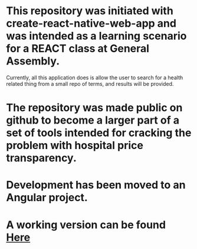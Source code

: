 # This repository was initiated with create-react-native-web-app and was intended as a learning scenario for a REACT class at General Assembly. 

Currently, all this application does is allow the user to search for a health related thing from a small repo of terms, and results will be provided. 

# The repository was made public on github to become a larger part of a set of tools intended for cracking the problem with hospital price transparency. 

# Development has been moved to an Angular project.  

# A working version can be found [Here](https://hospitalshopp.netlify.app/)